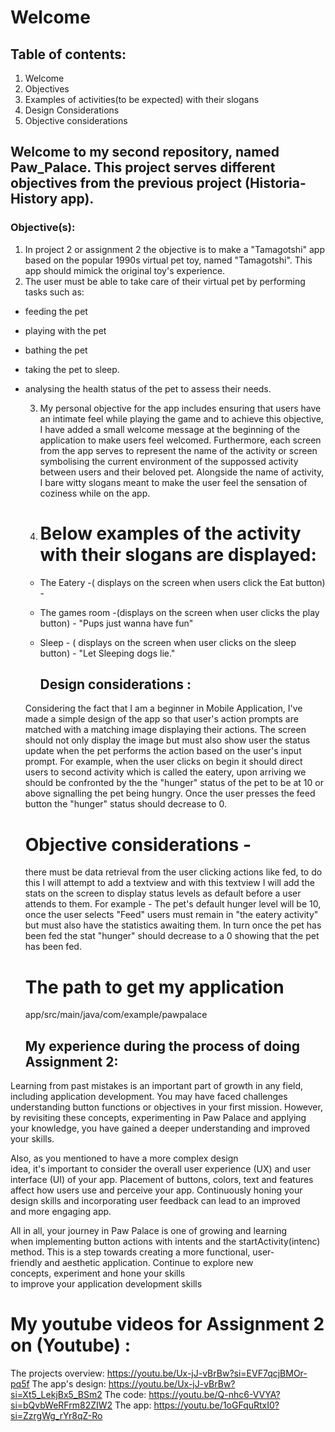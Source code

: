 # Welcome

## Table of contents:
1. Welcome
2. Objectives
3. Examples of activities(to be expected) with their slogans
4. Design Considerations
5. Objective considerations

## Welcome to my second repository, named Paw_Palace. This project serves different objectives from the previous project (Historia- History app).

### Objective(s):
1. In project 2 or assignment 2 the objective is to make a "Tamagotshi" app based on the popular 1990s virtual pet toy, named "Tamagotshi". This app should mimick the original toy's experience.
2. The user must be able to take care of their virtual pet by performing tasks such as:
* feeding the pet
* playing with the pet
* bathing the pet
* taking the pet to sleep.
* analysing the health status of the pet to assess their needs.

  3. My personal objective for the app includes ensuring that users have an intimate feel while playing the game and to achieve this objective, I have added a small welcome message at the beginning of the application to make users feel welcomed. Furthermore, each screen from the app serves to represent the name of the activity or screen symbolising the current environment of the suppossed activity between users and their beloved pet. Alongside the name of activity, I bare witty slogans meant to make the user feel the sensation of coziness while on the app.
  4. # Below examples of the activity with their slogans are displayed:
    * The Eatery -( displays on the screen when users click the Eat button) - 
    * The games room -(displays on the screen when user clicks the play button) - "Pups just wanna have fun"
    * Sleep - ( displays on the screen when user clicks on the sleep button) - "Let Sleeping dogs lie."
 
      ## Design considerations :
  Considering the fact that I am a beginner in Mobile Application, I've made a simple design of the app so that user's action prompts are matched with a matching image displaying their actions.
  The screen should not only display the image but must also show user the status update when the pet performs the action based on the user's input prompt. For example, when the user clicks on begin it should direct users to second activity which is called the eatery, upon arriving we should be confronted by the the "hunger" status of the pet to be at 10 or above signalling the pet being hungry. Once the user presses the feed button the "hunger" status should decrease to 0. 

  
   # Objective considerations -
  there must be data retrieval from the user clicking actions like fed, to do this I will attempt to add a textview and with this textview I will add the stats on the screen to display status levels as default before a user attends to them. For example - The pet's default hunger level will be 10, once the user selects "Feed" users must remain in "the eatery activity" but must also have the statistics awaiting them. In turn once the pet has been fed the stat "hunger" should decrease to a 0 showing that the pet has been fed.

  # The path to get my application
  app/src/main/java/com/example/pawpalace


   ## My experience during the process of doing Assignment 2:
Learning from past mistakes is an important part of growth in any field, including application development. You may have faced challenges understanding button functions or objectives in your first mission. However, by revisiting these concepts, experimenting in Paw Palace and applying your knowledge, you have gained a deeper understanding and improved your skills.

Also, as you mentioned to have a more complex design idea, it's important to consider the overall user experience (UX) and user interface (UI) of your app. Placement of buttons, colors, text and features affect how users use and perceive your app. Continuously honing your design skills and incorporating user feedback can lead to an improved and more engaging app.

All in all, your journey in Paw Palace is one of growing and learning when implementing button actions with intents and the startActivity(intenc) method. This is a step towards creating a more functional, user-friendly and aesthetic application. Continue to explore new concepts, experiment and hone your skills to improve your application development skills


# My youtube videos for Assignment 2 on (Youtube) :
The projects overview: <a href> https://youtu.be/Ux-jJ-vBrBw?si=EVF7qcjBMOr-pq5f </a>
The app's design: <a href> https://youtu.be/Ux-jJ-vBrBw?si=Xt5_LekjBx5_BSm2 </a>
The code: <a href> https://youtu.be/Q-nhc6-VVYA?si=bQvbWeRFrm82ZIW2 </a>
The app: <a href> https://youtu.be/1oGFquRtxI0?si=ZzrgWg_rYr8qZ-Ro </a>
